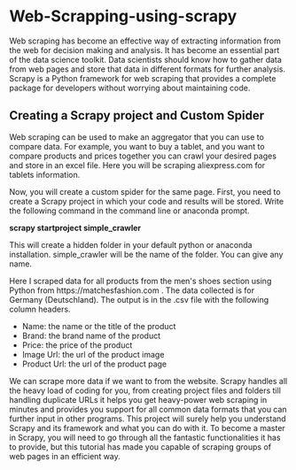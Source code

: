 
<h1>Web-Scrapping-using-scrapy</h1>

<p>Web scraping has become an effective way of extracting information from the web for decision making and analysis. 
It has become an essential part of the data science toolkit. Data scientists should know how to gather data from web pages and store that data in different formats for further analysis.
Scrapy is a Python framework for web scraping that provides a complete package for developers without worrying about maintaining code.</p>

<h2>Creating a Scrapy project and Custom Spider</h2>
<p>Web scraping can be used to make an aggregator that you can use to compare data. For example, you want to buy a tablet, and you want to compare products and prices together you can crawl your desired pages and store in an excel file. Here you will be scraping aliexpress.com for tablets information.

Now, you will create a custom spider for the same page. First, you need to create a Scrapy project in which your code and results will be stored. Write the following command in the command line or anaconda prompt.</p>

<b>scrapy startproject simple_crawler</b>

This will create a hidden folder in your default python or anaconda installation. simple_crawler will be the name of the folder. You can give any name.



<p>Here I scraped  data for all products from the men's shoes section using Python from  https://matchesfashion.com . The data  collected is  for Germany (Deutschland).
The output is in the  .csv file with the following column headers.
<ul>
 <li>Name: the name or the title of the product</li>
 <li>Brand: the brand name of the product</li>
 <li>Price: the price of the product</li>
 <li>Image Url: the url of the product image</li>
 <li>Product Url: the url of the product page</li>
 </ul>
 We can scrape more data if we want to from the website.
 Scrapy handles all the heavy load of coding for you, from creating project files and folders till handling duplicate URLs it helps you get heavy-power web scraping in minutes and provides you support for all common data formats that you can further input in other programs.
 This project will surely help you understand Scrapy and its framework and what you can do with it. To become a master in Scrapy, you will need to go through all the fantastic functionalities it has to provide, but this tutorial has made you capable of scraping groups of web pages in an efficient way.</p>
